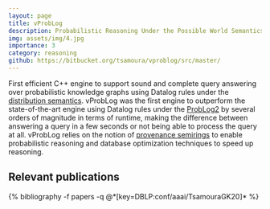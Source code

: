 ```yaml
---
layout: page
title: vProbLog
description: Probabilistic Reasoning Under the Possible World Semantics
img: assets/img/4.jpg
importance: 3
category: reasoning
github: https://bitbucket.org/tsamoura/vproblog/src/master/
---
```


First efficient C++ engine to support sound and complete query answering over probabilistic knowledge graphs using Datalog rules under the 
<a href="https://link.springer.com/book/10.1007/978-3-031-01879-4/">distribution semantics</a>.
vProbLog was the first engine to outperform the state-of-the-art engine 
using Datalog rules under the 
<a href="https://www.sciencedirect.com/science/article/pii/S0888613X16300949/">ProbLog2</a>
by several orders of magnitude in terms of runtime, making the difference between answering a query in a few seconds or not being able to process the query at all. vProbLog relies on the notion of 
<a href="https://dl.acm.org/doi/10.1145/1265530.1265535">provenance semirings</a> to enable probabilistic reasoning and database optimization techniques to speed up reasoning. 

## Relevant publications
<div class="publications">
  {% bibliography -f papers -q @*[key=DBLP:conf/aaai/TsamouraGK20]* %}
</div>
